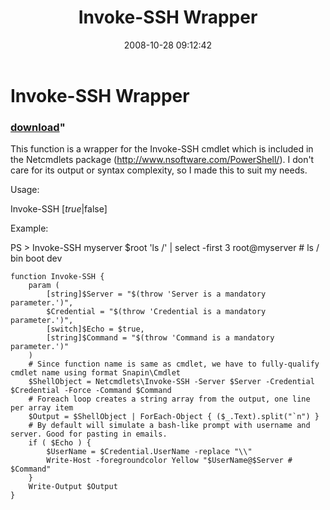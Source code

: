 ﻿---
pid:            646
parent:         0
children:       
poster:         halr9000
title:          Invoke-SSH Wrapper
date:           2008-10-28 09:12:42
format:         posh
---

# Invoke-SSH Wrapper

### [download](646.ps1)"

This function is a wrapper for the Invoke-SSH cmdlet which is included in the Netcmdlets package (http://www.nsoftware.com/PowerShell/). I don't care for its output or syntax complexity, so I made this to suit my needs.

Usage:

  Invoke-SSH <server> <PSCredential> [$true|$false] <command>

Example:

PS > Invoke-SSH myserver $root 'ls /' | select -first 3
root@myserver # ls /
bin
boot
dev  

```posh
function Invoke-SSH {
	param (
		[string]$Server = "$(throw 'Server is a mandatory parameter.')",
		$Credential = "$(throw 'Credential is a mandatory parameter.')",
		[switch]$Echo = $true,
		[string]$Command = "$(throw 'Command is a mandatory parameter.')"
	)
	# Since function name is same as cmdlet, we have to fully-qualify cmdlet name using format Snapin\Cmdlet
	$ShellObject = Netcmdlets\Invoke-SSH -Server $Server -Credential $Credential -Force -Command $Command
	# Foreach loop creates a string array from the output, one line per array item
	$Output = $ShellObject | ForEach-Object { ($_.Text).split("`n") }
	# By default will simulate a bash-like prompt with username and server. Good for pasting in emails.
	if ( $Echo ) {
		$UserName = $Credential.UserName -replace "\\"
		Write-Host -foregroundcolor Yellow "$UserName@$Server # $Command"
	}
	Write-Output $Output
}
```
